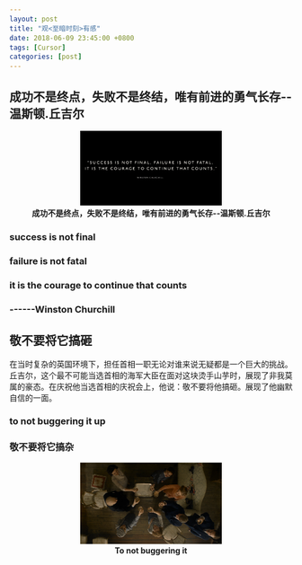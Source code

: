 ```yaml
---
layout: post
title: "观<至暗时刻>有感"
date: 2018-06-09 23:45:00 +0800
tags: [Cursor]
categories: [post]
---
```


## 成功不是终点，失败不是终结，唯有前进的勇气长存--温斯顿.丘吉尔

<center>
<img src="https://github.com/Codeniu/Codeniu.github.io/raw/master/images/Churchill1.png" width="50%" height="50%" />
<br>
<strong>成功不是终点，失败不是终结，唯有前进的勇气长存--温斯顿.丘吉尔</strong>
</center>

### success is not final

### failure is not fatal

### it is the courage to continue that counts

### ------Winston Churchill

## 敬不要将它搞砸

在当时复杂的英国环境下，担任首相一职无论对谁来说无疑都是一个巨大的挑战。丘吉尔，这个最不可能当选首相的海军大臣在面对这块烫手山芋时，展现了非我莫属的豪态。在庆祝他当选首相的庆祝会上，他说：敬不要将他搞砸。展现了他幽默自信的一面。

### to not buggering it up

### 敬不要将它搞杂

<center>
<img src="https://github.com/Codeniu/Codeniu.github.io/raw/master/images/Churchill2.png" width="50%" height="50%" />
<br>
<strong>To not buggering it</strong>
</center>
